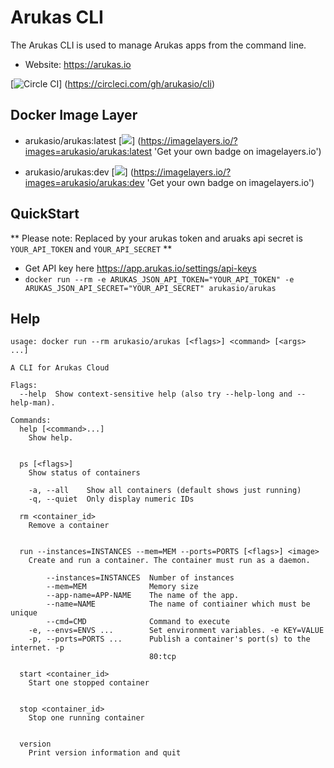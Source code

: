 Arukas CLI
==========

The Arukas CLI is used to manage Arukas apps from the command line.
* Website: https://arukas.io

[![Circle CI](https://circleci.com/gh/arukasio/cli.svg?style=shield)]
(https://circleci.com/gh/arukasio/cli)

## Docker Image Layer

* arukasio/arukas:latest [![](https://badge.imagelayers.io/arukasio/arukas:latest.svg)]
(https://imagelayers.io/?images=arukasio/arukas:latest 'Get your own badge on imagelayers.io')

* arukasio/arukas:dev [![](https://badge.imagelayers.io/arukasio/arukas:dev.svg)]
(https://imagelayers.io/?images=arukasio/arukas:dev 'Get your own badge on imagelayers.io')

## QuickStart

** Please note: Replaced by your arukas token and aruaks api secret is
 `YOUR_API_TOKEN` and `YOUR_API_SECRET` **

* Get API key here https://app.arukas.io/settings/api-keys
* `docker run --rm -e ARUKAS_JSON_API_TOKEN="YOUR_API_TOKEN"
 -e ARUKAS_JSON_API_SECRET="YOUR_API_SECRET" arukasio/arukas`

## Help

```
usage: docker run --rm arukasio/arukas [<flags>] <command> [<args> ...]

A CLI for Arukas Cloud

Flags:
  --help  Show context-sensitive help (also try --help-long and --help-man).

Commands:
  help [<command>...]
    Show help.


  ps [<flags>]
    Show status of containers

    -a, --all    Show all containers (default shows just running)
    -q, --quiet  Only display numeric IDs

  rm <container_id>
    Remove a container


  run --instances=INSTANCES --mem=MEM --ports=PORTS [<flags>] <image>
    Create and run a container. The container must run as a daemon.

        --instances=INSTANCES  Number of instances
        --mem=MEM              Memory size
        --app-name=APP-NAME    The name of the app.
        --name=NAME            The name of contiainer which must be unique
        --cmd=CMD              Command to execute
    -e, --envs=ENVS ...        Set environment variables. -e KEY=VALUE
    -p, --ports=PORTS ...      Publish a container's port(s) to the internet. -p
                               80:tcp

  start <container_id>
    Start one stopped container


  stop <container_id>
    Stop one running container


  version
    Print version information and quit
```
